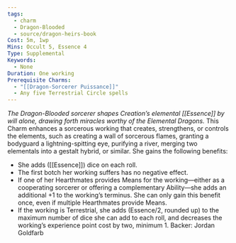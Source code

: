 ```yaml
---
tags:
  - charm
  - Dragon-Blooded
  - source/dragon-heirs-book
Cost: 5m, 1wp
Mins: Occult 5, Essence 4
Type: Supplemental
Keywords:
  - None
Duration: One working
Prerequisite Charms:
  - "[[Dragon-Sorcerer Puissance]]"
  - Any five Terrestrial Circle spells
---
```

*The Dragon-Blooded sorcerer shapes Creation’s elemental [[Essence]] by will alone, drawing forth miracles worthy of the Elemental Dragons.*
This Charm enhances a sorcerous working that creates, strengthens, or controls the elements, such as creating a wall of sorcerous flames, granting a bodyguard a lightning-spitting eye, purifying a river, merging two elementals into a gestalt hybrid, or similar. She gains the following benefits:  
- She adds ([[Essence]]) dice on each roll.
 - The first botch her working suffers has no negative effect.
 - If one of her Hearthmates provides Means for the working—either as a cooperating sorcerer or offering a complementary Ability—she adds an additional +1 to the working’s terminus. She can only gain this benefit once, even if multiple Hearthmates provide Means.
 - If the working is Terrestrial, she adds (Essence/2, rounded up) to the maximum number of dice she can add to each roll, and decreases the working’s experience point cost by two, minimum 1.
Backer: Jordan Goldfarb